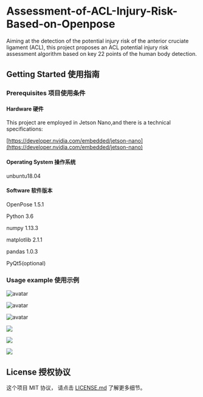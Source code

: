 # Assessment-of-ACL-Injury-Risk-Based-on-Openpose

Aiming at the detection of the potential injury risk of the anterior cruciate ligament (ACL), this project proposes an ACL potential injury risk assessment algorithm based on key 22 points of the human body detection.

## Getting Started 使用指南

### Prerequisites 项目使用条件

#### Hardware 硬件

This project are employed in Jetson Nano,and there is a technical specifications:

[https://developer.nvidia.com/embedded/jetson-nano](https://developer.nvidia.com/embedded/jetson-nano)

#### Operating System 操作系统

unbuntu18.04

#### Software 软件版本

OpenPose 1.5.1 

Python 3.6

numpy 1.13.3

matplotlib 2.1.1

pandas 1.0.3

PyQt5(optional)

### Usage example 使用示例

![avatar](![](E:/PycharmProjects/LESS_code/pics/hardware.PNG))

![avatar](E:/PycharmProjects/LESS_code/pics/software.PNG)

![avatar](E:/PycharmProjects/LESS_code/pics/test.PNG)

![](E:/PycharmProjects/LESS_code/pics/hardware.PNG)

![](E:/PycharmProjects/LESS_code/pics/software.PNG)

![](E:/PycharmProjects/LESS_code/pics/test.PNG)

## License 授权协议

这个项目 MIT 协议， 请点击 [LICENSE.md](LICENSE.md) 了解更多细节。